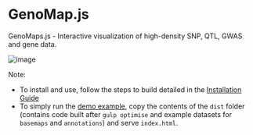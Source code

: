 # GenoMap.js
GenoMaps.js - Interactive visualization of high-density SNP, QTL, GWAS and gene data.


![image](https://cloud.githubusercontent.com/assets/5624714/18583431/700c859c-7c02-11e6-8680-e82eb8f425df.png)

Note:
- To install and use, follow the steps to build detailed in the [Installation Guide](docs/installation_guide.md)
- To simply run the [demo example](https://ondex.rothamsted.ac.uk/QTLNetMiner/Genomaps/index.html), copy the contents of the `dist` folder (contains code built after `gulp optimise` and example datasets for `basemaps` and `annotations`) and serve `index.html`.
